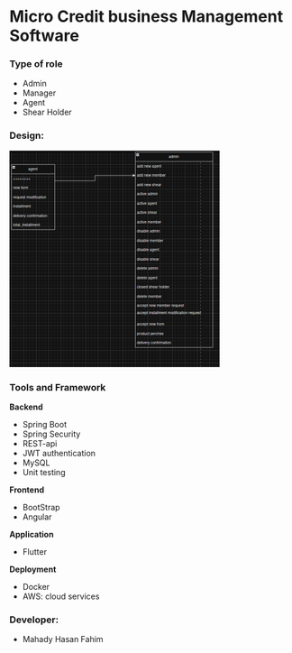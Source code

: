 # Micro Credit business Management Software

### Type of role
- Admin
- Manager
- Agent
- Shear Holder


### Design:
![alt text](image.png)

### Tools and Framework
**Backend**
- Spring Boot
- Spring Security
- REST-api
- JWT authentication
- MySQL
- Unit testing

**Frontend**
- BootStrap
- Angular

**Application**
- Flutter

**Deployment**
- Docker
- AWS: cloud services

### Developer:
- Mahady Hasan Fahim
